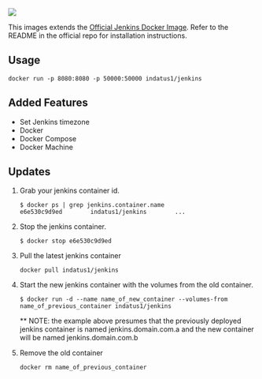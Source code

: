 <img src="http://jenkins-ci.org/sites/default/files/jenkins_logo.png"/>

This images extends the [Official Jenkins Docker Image](https://github.com/jenkinsci/docker).
Refer to the README in the official repo for installation instructions.

## Usage

```
docker run -p 8080:8080 -p 50000:50000 indatus1/jenkins
```

## Added Features

* Set Jenkins timezone
* Docker
* Docker Compose
* Docker Machine

## Updates

1. Grab your jenkins container id.

    ```
    $ docker ps | grep jenkins.container.name
    e6e530c9d9ed        indatus1/jenkins        ...
    ```

2. Stop the jenkins container.

    `$ docker stop e6e530c9d9ed`

3. Pull the latest jenkins container

    ```
    docker pull indatus1/jenkins
    ```
4. Start the new jenkins container with the volumes from the old container.

    `$ docker run -d --name name_of_new_container --volumes-from name_of_previous_container indatus1/jenkins`

    ** NOTE: the example above presumes that the previously deployed jenkins container is named jenkins.domain.com.a and the new container will be named jenkins.domain.com.b
5. Remove the old container
    
    ```
    docker rm name_of_previous_container
    ```

